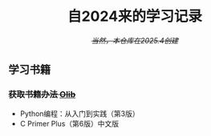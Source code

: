 <h1 align="center">自2024来的学习记录</h1>
<h6 align="center"><s>当然，本仓库在2025.4创建</s></h6>



## 学习书籍
### ~~获取书籍办法 [Olib](https://github.com/shiyi-0x7f/o-lib)~~
- Python编程：从入门到实践（第3版）
- C Primer Plus（第6版）中文版
